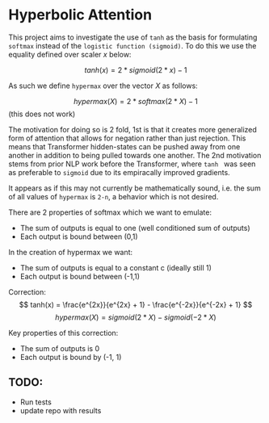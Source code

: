 # Hyperbolic Attention

This project aims to investigate the use of `tanh` as the basis for formulating `softmax` instead of the `logistic function (sigmoid)`. To do this we use the equality defined over scaler $x$ below:

$$ tanh(x) = 2 * sigmoid(2 * x) - 1 $$

As such we define `hypermax` over the vector $X$ as follows:

$$ hypermax(X) = 2 * softmax(2 * X) - 1 $$ (this does not work)

The motivation for doing so is 2 fold, 1st is that it creates more generalized form of attention that allows for negation rather than just rejection. This means that Transformer hidden-states can be pushed away from one another in addition to being pulled towards one another. The 2nd motivation stems from prior NLP work before the Transformer, where `tanh ` was seen as preferable to `sigmoid` due to its empiracally improved gradients. 

It appears as if this may not currently be mathematically sound, i.e. the sum of all values of `hypermax` is `2-n`, a behavior which is not desired. 

There are 2 properties of softmax which we want to emulate:
- The sum of outputs is equal to one (well conditioned sum of outputs)
- Each output is bound between (0,1)

In the creation of hypermax we want:
- The sum of outputs is equal to a constant c (ideally still 1)
- Each output is bound between (-1,1)

Correction:
$$ tanh(x) = \frac{e^{2x}}{e^{2x} + 1} - \frac{e^{-2x}}{e^{-2x} + 1} $$
$$ hypermax(X) = sigmoid(2 * X) - sigmoid(-2 * X) $$

Key properties of this correction:
- The sum of outputs is 0
- Each output is bound by (-1, 1)

## TODO:
- Run tests
- update repo with results